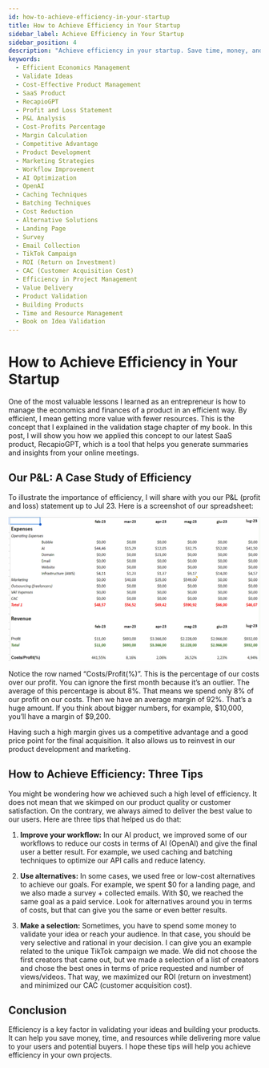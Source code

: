 ```yaml
---
id: how-to-achieve-efficiency-in-your-startup
title: How to Achieve Efficiency in Your Startup
sidebar_label: Achieve Efficiency in Your Startup
sidebar_position: 4
description: "Achieve efficiency in your startup. Save time, money, and resources, and focus on the most promising opportunities. Your guide to success!"
keywords:
  - Efficient Economics Management
  - Validate Ideas
  - Cost-Effective Product Management
  - SaaS Product
  - RecapioGPT
  - Profit and Loss Statement
  - P&L Analysis
  - Cost-Profits Percentage
  - Margin Calculation
  - Competitive Advantage
  - Product Development
  - Marketing Strategies
  - Workflow Improvement
  - AI Optimization
  - OpenAI
  - Caching Techniques
  - Batching Techniques
  - Cost Reduction
  - Alternative Solutions
  - Landing Page
  - Survey
  - Email Collection
  - TikTok Campaign
  - ROI (Return on Investment)
  - CAC (Customer Acquisition Cost)
  - Efficiency in Project Management
  - Value Delivery
  - Product Validation
  - Building Products
  - Time and Resource Management
  - Book on Idea Validation
---
```


# How to Achieve Efficiency in Your Startup

One of the most valuable lessons I learned as an entrepreneur is how to manage the economics and finances of a product in an efficient way. By efficient, I mean getting more value with fewer resources. This is the concept that I explained in the validation stage chapter of my book. In this post, I will show you how we applied this concept to our latest SaaS product, RecapioGPT, which is a tool that helps you generate summaries and insights from your online meetings.

## Our P&L: A Case Study of Efficiency

To illustrate the importance of efficiency, I will share with you our P&L (profit and loss) statement up to Jul 23. Here is a screenshot of our spreadsheet:

![RecapioGPT P&L](./img/recapiogpt-pnl.webp)

Notice the row named “Costs/Profit(%)”. This is the percentage of our costs over our profit. You can ignore the first month because it’s an outlier. The average of this percentage is about 8%. That means we spend only 8% of our profit on our costs. Then we have an average margin of 92%. That’s a huge amount. If you think about bigger numbers, for example, $10,000, you’ll have a margin of $9,200.

Having such a high margin gives us a competitive advantage and a good price point for the final acquisition. It also allows us to reinvest in our product development and marketing.

## How to Achieve Efficiency: Three Tips

You might be wondering how we achieved such a high level of efficiency. It does not mean that we skimped on our product quality or customer satisfaction. On the contrary, we always aimed to deliver the best value to our users. Here are three tips that helped us do that:

1. **Improve your workflow:** In our AI product, we improved some of our workflows to reduce our costs in terms of AI (OpenAI) and give the final user a better result. For example, we used caching and batching techniques to optimize our API calls and reduce latency.

2. **Use alternatives:** In some cases, we used free or low-cost alternatives to achieve our goals. For example, we spent $0 for a landing page, and we also made a survey + collected emails. With $0, we reached the same goal as a paid service. Look for alternatives around you in terms of costs, but that can give you the same or even better results.

3. **Make a selection:** Sometimes, you have to spend some money to validate your idea or reach your audience. In that case, you should be very selective and rational in your decision. I can give you an example related to the unique TikTok campaign we made. We did not choose the first creators that came out, but we made a selection of a list of creators and chose the best ones in terms of price requested and number of views/videos. That way, we maximized our ROI (return on investment) and minimized our CAC (customer acquisition cost).

## Conclusion

Efficiency is a key factor in validating your ideas and building your products. It can help you save money, time, and resources while delivering more value to your users and potential buyers. I hope these tips will help you achieve efficiency in your own projects.

